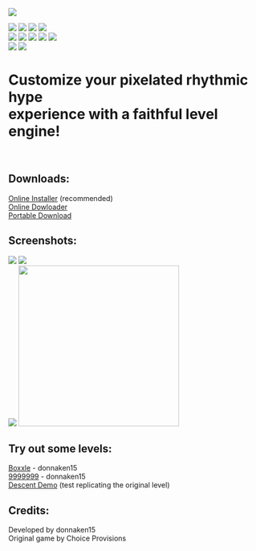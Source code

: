 ![](https://i.ibb.co/KFnG4Dm/bit-triptest.png)

![](https://img.shields.io/github/commit-activity/m/donnaken15/Bit.Trip_Editor)
![](https://img.shields.io/github/v/tag/donnaken15/Bit.Trip_Editor)
![](https://img.shields.io/badge/Made%20with-GameMaker%208-1f425f)
![](https://img.shields.io/discord/447122379265802240)<br/>
![](https://badges.frapsoft.com/os/v2/open-source.png?v=103)
![](https://img.shields.io/badge/License-CC--BY--NC--SA%204.0-blue.svg)
![](https://img.shields.io/github/languages/code-size/donnaken15/Bit.Trip_Editor)
![](https://img.shields.io/github/last-commit/donnaken15/Bit.Trip_Editor)
[![](https://img.shields.io/twitter/url?style=social&url=http%3A%2F%2Fbittripeditor.boards.net)](https://twitter.com/intent/tweet?text=Wow:&url=https%3A%2F%2Fgithub.com%2Fdonnaken15%2FBit.Trip_Editor)<br/>
![](https://img.shields.io/github/downloads/donnaken15/Bit.Trip_Editor/installer/total)
![](https://img.shields.io/badge/platform-windows-lightgrey)<!--%20|%20macos--><!--[![HitCount](http://hits.dwyl.com/donnaken15/Bit.Trip_Editor.svg)](http://hits.dwyl.com/donnaken15/BitTrip_editor)-->
# Customize your pixelated rhythmic hype<br/>experience with a faithful level engine!
​
## Downloads:
[Online Installer](https://github.com/donnaken15/Bit.Trip_Editor/releases/download/installer/setup.exe) (recommended)<br/>
[Online Dowloader](https://github.com/donnaken15/Bit.Trip_Editor/releases/download/online-dl/onlinedl.7z)<br/>
[Portable Download](https://github.com/donnaken15/Bit.Trip_Editor/archive/master.zip)<br/>

## Screenshots​:
![](https://i.ibb.co/0r7y1gH/scrtest2.png)
​![](https://i.ibb.co/7tZLXBH/scrtest1.png)<br/>
![](https://i.ibb.co/0FV4q6m/scrtest3.png)
<img src=https://i.ibb.co/B6dRS84/image.png width="320">

## Try out some levels:
[Boxxle](https://drive.google.com/uc?id=1ffYBphGpSdNe40eWTylwjMA5XFMLW3ce) - donnaken15<br/>
[9999999](https://www.mediafire.com/file/ffd6sny948gyeyo/) - donnaken15<br/>
[Descent Demo](https://drive.google.com/uc?id=1AN-estUjS2RrBpZci0gJW4Uij2Yavim5) (test replicating the original level)

## Credits:
Developed by donnaken15<br/>
Original game by Choice Provisions
